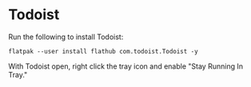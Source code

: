 # Todoist

Run the following to install Todoist:

```
flatpak --user install flathub com.todoist.Todoist -y
```

With Todoist open, right click the tray icon and enable "Stay Running In Tray."
